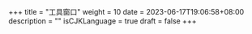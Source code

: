 +++
title = "工具窗口"
weight = 10
date = 2023-06-17T19:06:58+08:00
description = ""
isCJKLanguage = true
draft = false
+++